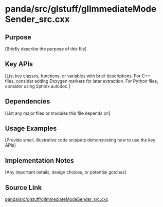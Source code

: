 # panda/src/glstuff/glImmediateModeSender_src.cxx

## Purpose
[Briefly describe the purpose of this file]

## Key APIs
[List key classes, functions, or variables with brief descriptions.
For C++ files, consider adding Doxygen markers for later extraction.
For Python files, consider using Sphinx autodoc.]

## Dependencies
[List any major files or modules this file depends on]

## Usage Examples
[Provide small, illustrative code snippets demonstrating how to use the key APIs]

## Implementation Notes
[Any important details, design choices, or potential gotchas]

## Source Link
[panda/src/glstuff/glImmediateModeSender_src.cxx](link_to_source_repository/panda/src/glstuff/glImmediateModeSender_src.cxx)
